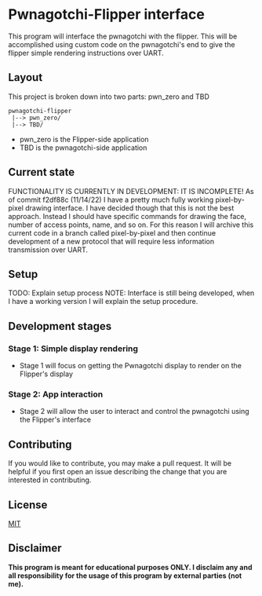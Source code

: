 # Pwnagotchi-Flipper interface
This program will interface the pwnagotchi with the flipper. This will be accomplished using custom code on the pwnagotchi's end to give the flipper simple rendering instructions over UART.

## Layout
This project is broken down into two parts: pwn_zero and TBD
```
pwnagotchi-flipper
 |--> pwn_zero/
 |--> TBD/
```
- pwn_zero is the Flipper-side application
- TBD is the pwnagotchi-side application

## Current state
FUNCTIONALITY IS CURRENTLY IN DEVELOPMENT: IT IS INCOMPLETE!
As of commit f2df88c (11/14/22) I have a pretty much fully working pixel-by-pixel drawing interface. I have decided though that this is not the best approach. Instead I should have specific commands for drawing the face, number of access points, name, and so on. For this reason I will archive this current code in a branch called pixel-by-pixel and then continue development of a new protocol that will require less information transmission over UART.

## Setup
TODO: Explain setup process
NOTE: Interface is still being developed, when I have a working version I will explain the setup procedure.

## Development stages
### Stage 1: Simple display rendering
- Stage 1 will focus on getting the Pwnagotchi display to render on the Flipper's display

### Stage 2: App interaction
- Stage 2 will allow the user to interact and control the pwnagotchi using the Flipper's interface

## Contributing
If you would like to contribute, you may make a pull request. It will be helpful if you first open an issue describing the change that you are interested in contributing.

## License
[MIT](https://choosealicense.com/licenses/mit/)

## Disclaimer
<b>This program is meant for educational purposes ONLY. I disclaim any and all responsibility for the usage of this program by external parties (not me).</b>
